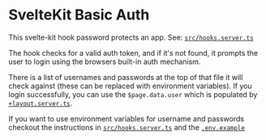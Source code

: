 # SvelteKit Basic Auth

This svelte-kit hook password protects an app. See: [`src/hooks.server.ts`](./src/hooks.server.ts)

The hook checks for a valid auth token, and if it's not found, it prompts the user to login using the browsers built-in auth mechanism.

There is a list of usernames and passwords at the top of that file it will check against (these can be replaced with environment variables). If you login successfully, you can use the `$page.data.user` which is populated by [`+layout.server.ts`](./src/routes/%2Blayout.server.ts).

If you want to use environment variables for username and passwords checkout the instructions in [`src/hooks.server.ts`](./src/hooks.server.ts) and the [`.env.example`](./.env.example)
